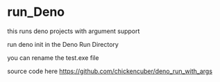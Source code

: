 # run_Deno

this runs deno projects with argument support

run deno init in the Deno Run Directory

you can rename the test.exe file

source code here
https://github.com/chickencuber/deno_run_with_args
